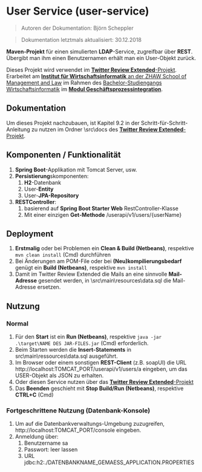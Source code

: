 # User Service (user-service)

> Autoren der Dokumentation: Björn Scheppler

> Dokumentation letztmals aktualisiert: 30.12.2018

**Maven-Projekt** für einen simulierten **LDAP**-Service, zugreifbar über **REST**. Übergibt man ihm einen Benutzernamen erhält man ein User-Objekt zurück.

Dieses Projekt wird verwendet im [**Twitter Review Extended**-Projekt](https://github.com/zhaw-gpi/twitter-review-prozess). Erarbeitet am [**Institut für Wirtschaftsinformatik** an der ZHAW School of Management and Law](http://www.zhaw.ch/iwi) im Rahmen des [Bachelor-Studiengangs Wirtschaftsinformatik](https://www.zhaw.ch/de/sml/studium/bachelor/wirtschaftsinformatik/) im [**Modul Geschäftsprozessintegration**](https://modulmanagement.sml.zhaw.ch/StaticModDescAblage/Modulbeschreibung_w.BA.XX.2GPI-WIN.XX.pdf).

## Dokumentation
Um dieses Projekt nachzubauen, ist Kapitel 9.2 in der Schritt-für-Schritt-Anleitung zu nutzen im Ordner \src\docs des [**Twitter Review Extended**-Projekt](https://github.com/zhaw-gpi/twitter-review-prozess).

## Komponenten / Funktionalität
1. **Spring Boot**-Applikation mit Tomcat Server, usw.
2. **Persistierung**skomponenten:
    1. **H2**-Datenbank
    2. User-**Entity**
    3. User-**JPA-Repository**
3. **RESTController**:
    1. basierend auf **Spring Boot Starter Web** RestController-Klasse
    2. Mit einer einzigen **Get-Methode** /userapi/v1/users/{userName}

## Deployment
1. **Erstmalig** oder bei Problemen ein **Clean & Build (Netbeans)**, respektive `mvn clean install` (Cmd) durchführen
2. Bei Änderungen am POM-File oder bei **(Neu)kompilierungsbedarf** genügt ein **Build (Netbeans)**, respektive `mvn install`
3. Damit im Twitter Review Extended die Mails an eine sinnvolle **Mail-Adresse** gesendet werden, in \src\main\resources\data.sql die Mail-Adresse ersetzen.

## Nutzung
### Normal
1. Für den **Start** ist ein **Run (Netbeans)**, respektive `java -jar .\target\NAME DES JAR-FILES.jar` (Cmd) erforderlich.
2. Beim Starten werden die **Insert-Statements** in src\main\ressources\data.sql ausgeführt.
3. Im Browser oder einem sonstigen **REST-Client** (z.B. soapUI) die URL http://localhost:TOMCAT_PORT/userapi/v1/users/a eingeben, um das USER-Objekt als JSON zu erhalten.
4. Oder diesen Service nutzen über das [**Twitter Review Extended**-Projekt](https://github.com/zhaw-gpi/twitter-review-prozess)
3. Das **Beenden** geschieht mit **Stop Build/Run (Netbeans)**, respektive **CTRL+C** (Cmd)

### Fortgeschrittene Nutzung (Datenbank-Konsole)
1. Um auf die Datenbankverwaltungs-Umgebung zuzugreifen, http://localhost:TOMCAT_PORT/console eingeben.
2. Anmeldung über:
    1. Benutzername sa
    2. Passwort: leer lassen
    3. URL jdbc:h2:./DATENBANKNAME_GEMAESS_APPLICATION.PROPERTIES